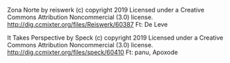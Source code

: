 Zona Norte by reiswerk (c) copyright 2019 
Licensed under a Creative Commons Attribution Noncommercial (3.0) license. 
http://dig.ccmixter.org/files/Reiswerk/60387 Ft: De Leve

It Takes Perspective by Speck (c) copyright 2019 
Licensed under a Creative Commons Attribution Noncommercial (3.0) license. 
http://dig.ccmixter.org/files/speck/60410 Ft: panu, Apoxode